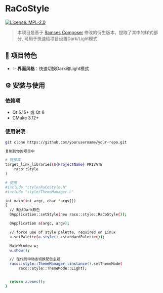 # RaCoStyle

[![License: MPL-2.0](https://img.shields.io/badge/License-MPL%202.0-brightgreen.svg)](https://www.mozilla.org/MPL/2.0/)

> 本项目是基于 [Ramses Composer](https://github.com/bmwcarit/ramses-composer) 修改的衍生版本，提取了其中的样式部分, 可用于快速给项目设置Dark/Light模式

## 📌 项目特色

- ✨ **界面风格**：快速切换Dark和Light模式

## ⚙️ 安装与使用

### 依赖项
- Qt 5.15+ 或 Qt 6
- CMake 3.12+

### 使用说明
```bash
git clone https://github.com/yourusername/your-repo.git

复制到你的项目中

# 链接库
target_link_libraries(${ProjectName} PRIVATE
    raco::Style
)

# 使用
#include "style/RaCoStyle.h"
#include "style/ThemeManager.h"

int main(int argc, char *argv[])
{
  // 默认Dark颜色
  QApplication::setStyle(new raco::style::RaCoStyle());

  QApplication a(argc, argv);

  // force use of style palette, required on Linux
  a.setPalette(a.style()->standardPalette());

  MainWindow w;
  w.show();

  // 在代码中动态切换配色主题
  raco::style::ThemeManager::instance().setThemeMode(
      raco::style::ThemeMode::Light);


  return a.exec();
}

```